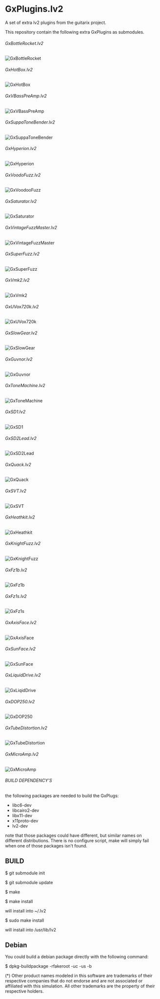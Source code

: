 # GxPlugins.lv2
A set of extra lv2 plugins from the guitarix project.

This repository contain the following extra GxPlugins as submodules.

###### GxBottleRocket.lv2
![GxBottleRocket](https://github.com/brummer10/GxBottleRocket.lv2/raw/master/GxBottleRocket.png)
###### GxHotBox.lv2
![GxHotBox](https://github.com/brummer10/GxHotBox.lv2/raw/master/GxHotBox.png)
###### GxVBassPreAmp.lv2
![GxVBassPreAmp](https://github.com/brummer10/GxVBassPreAmp.lv2/raw/master/GxVBassPreAmp.png)
###### GxSuppaToneBender.lv2
![GxSuppaToneBender](https://raw.githubusercontent.com/brummer10/GxSuppaToneBender.lv2/master/GxSuppaToneBender.png)
###### GxHyperion.lv2
![GxHyperion](https://raw.githubusercontent.com/brummer10/GxHyperion.lv2/master/GxHyperion.png)
###### GxVoodoFuzz.lv2
![GxVoodooFuzz](https://raw.githubusercontent.com/brummer10/GxVoodoFuzz.lv2/master/GxVoodooFuzz.png)
###### GxSaturator.lv2
![GxSaturator](https://github.com/brummer10/GxSaturator.lv2/raw/master/saturator.png)
###### GxVintageFuzzMaster.lv2
![GxVintageFuzzMaster](https://github.com/brummer10/GxVintageFuzzMaster.lv2/raw/master/GxVintageFuzzMaster.png)
###### GxSuperFuzz.lv2
![GxSuperFuzz](https://raw.githubusercontent.com/brummer10/GxSuperFuzz.lv2/master/GxSuperFuzz.png)
###### GxVmk2.lv2
![GxVmk2](https://raw.githubusercontent.com/brummer10/GxVmk2.lv2/master/GxVmk2.png)
###### GxUVox720k.lv2
![GxUVox720k](https://raw.githubusercontent.com/brummer10/GxUVox720k.lv2/master/GxUVox720k.png)
###### GxSlowGear.lv2
![GxSlowGear](https://raw.githubusercontent.com/brummer10/GxSlowGear.lv2/master/GxSlowGear.png)
###### GxGuvnor.lv2
![GxGuvnor](https://raw.githubusercontent.com/brummer10/GxGuvnor.lv2/master/GxGuvnor.png)
###### GxToneMachine.lv2
![GxToneMachine](https://raw.githubusercontent.com/brummer10/GxToneMachine.lv2/master/GxToneMachine.png)
###### GxSD1.lv2
![GxSD1](https://github.com/brummer10/GxSD1.lv2/raw/master/GxSD1.png)
###### GxSD2Lead.lv2
![GxSD2Lead](https://github.com/brummer10/GxSD2Lead.lv2/raw/master/GxSD2Lead.png)
###### GxQuack.lv2
![GxQuack](https://raw.githubusercontent.com/brummer10/GxQuack.lv2/master/GxQuack.png)
###### GxSVT.lv2
![GxSVT](https://raw.githubusercontent.com/brummer10/GxSVT.lv2/master/GxSVT.png)
###### GxHeathkit.lv2
![GxHeathkit](https://raw.githubusercontent.com/brummer10/GxHeathkit.lv2/master/GxHeathkit.png)
###### GxKnightFuzz.lv2
![GxKnightFuzz](https://raw.githubusercontent.com/brummer10/GxKnightFuzz.lv2/master/GxKnightFuzz.png)
###### GxFz1b.lv2
![GxFz1b](https://raw.githubusercontent.com/brummer10/GxFz1b.lv2/master/GxFz1b.png)
###### GxFz1s.lv2
![GxFz1s](https://raw.githubusercontent.com/brummer10/GxFz1s.lv2/master/GxFz1s.png)
###### GxAxisFace.lv2
![GxAxisFace](https://raw.githubusercontent.com/brummer10/GxAxisFace.lv2/master/GxAxisFace.png)
###### GxSunFace.lv2
![GxSunFace](https://raw.githubusercontent.com/brummer10/GxSunFace.lv2/master/GxSunFace.png)
###### GxLiquidDrive.lv2
![GxLiqidDrive](https://raw.githubusercontent.com/brummer10/GxLiquidDrive.lv2/master/GxLiquidDrive.png)
###### GxDOP250.lv2
![GxDOP250](https://raw.githubusercontent.com/brummer10/GxDOP250.lv2/master/GxDOP250.png)
###### GxTubeDistortion.lv2
![GxTubeDistortion](https://raw.githubusercontent.com/brummer10/GxTubeDistortion.lv2/master/GxTubeDistortion.png)
###### GxMicroAmp.lv2
![GxMicroAmp](https://raw.githubusercontent.com/brummer10/GxMicroAmp.lv2/master/GxMicroAmp.png)

###### BUILD DEPENDENCY’S 

the following packages are needed to build the GxPlugs:

- libc6-dev
- libcairo2-dev
- libx11-dev
- x11proto-dev
- lv2-dev

note that those packages could have different, but similar names 
on different distributions. There is no configure script, 
make will simply fail when one of those packages isn't found.

## BUILD 

$ git submodule init

$ git submodule update

$ make

$ make install

will install into ~/.lv2

$ sudo make install

will install into /usr/lib/lv2

## Debian

You could build a debian package directly with the following command:

$ dpkg-buildpackage -rfakeroot -uc -us -b

(*) Other product names modeled in this software are trademarks 
of their respective companies that do not endorse and are not associated 
or affiliated with this simulation. 
All other trademarks are the property of their respective holders.
